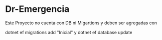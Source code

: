 # Dr-Emergencia
Este Proyecto no cuenta con DB ni Migartions y deben ser agregadas con 

dotnet ef migrations add "Inicial"
y 
 dotnet ef database update
